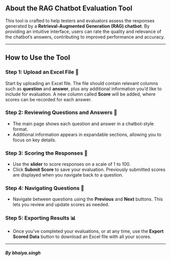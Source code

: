 ## About the RAG Chatbot Evaluation Tool

This tool is crafted to help testers and evaluators assess the responses generated by a **Retrieval-Augmented Generation (RAG) chatbot**. By providing an intuitive interface, users can rate the quality and relevance of the chatbot’s answers, contributing to improved performance and accuracy.

---

## How to Use the Tool

### Step 1: Upload an Excel File 📄
Start by uploading an Excel file. The file should contain relevant columns such as **question** and **answer**, plus any additional information you’d like to include for evaluation. A new column called **Score** will be added, where scores can be recorded for each answer.

### Step 2: Reviewing Questions and Answers 👀
- The main page shows each question and answer in a chatbot-style format.
- Additional information appears in expandable sections, allowing you to focus on key details.

### Step 3: Scoring the Responses 🎯
- Use the **slider** to score responses on a scale of 1 to 100.
- Click **Submit Score** to save your evaluation. Previously submitted scores are displayed when you navigate back to a question.

### Step 4: Navigating Questions 🔄
- Navigate between questions using the **Previous** and **Next** buttons. This lets you review and update scores as needed.

### Step 5: Exporting Results 📊
- Once you've completed your evaluations, or at any time, use the **Export Scored Data** button to download an Excel file with all your scores.

---

#### *By bhaiya.singh*
